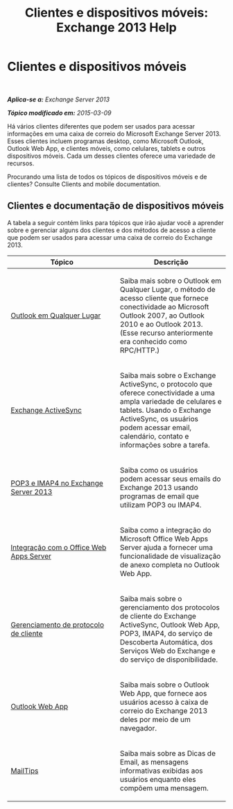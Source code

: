 ﻿---
title: 'Clientes e dispositivos móveis: Exchange 2013 Help'
TOCTitle: Clientes e dispositivos móveis
ms:assetid: d67342e7-6ee0-4228-9f84-721b2a53fb4c
ms:mtpsurl: https://technet.microsoft.com/pt-br/library/JJ150572(v=EXCHG.150)
ms:contentKeyID: 50486753
ms.date: 05/22/2018
mtps_version: v=EXCHG.150
ms.translationtype: MT
---

# Clientes e dispositivos móveis

 

_**Aplica-se a:** Exchange Server 2013_

_**Tópico modificado em:** 2015-03-09_

Há vários clientes diferentes que podem ser usados para acessar informações em uma caixa de correio do Microsoft Exchange Server 2013. Esses clientes incluem programas desktop, como Microsoft Outlook, Outlook Web App, e clientes móveis, como celulares, tablets e outros dispositivos móveis. Cada um desses clientes oferece uma variedade de recursos.

Procurando uma lista de todos os tópicos de dispositivos móveis e de clientes? Consulte Clients and mobile documentation.

## Clientes e documentação de dispositivos móveis

A tabela a seguir contém links para tópicos que irão ajudar você a aprender sobre e gerenciar alguns dos clientes e dos métodos de acesso a cliente que podem ser usados para acessar uma caixa de correio do Exchange 2013.


<table>
<colgroup>
<col style="width: 50%" />
<col style="width: 50%" />
</colgroup>
<thead>
<tr class="header">
<th>Tópico</th>
<th>Descrição</th>
</tr>
</thead>
<tbody>
<tr class="odd">
<td><p><a href="outlook-anywhere-exchange-2013-help.md">Outlook em Qualquer Lugar</a></p></td>
<td><p>Saiba mais sobre o Outlook em Qualquer Lugar, o método de acesso cliente que fornece conectividade ao Microsoft Outlook 2007, ao Outlook 2010 e ao Outlook 2013. (Esse recurso anteriormente era conhecido como RPC/HTTP.)</p></td>
</tr>
<tr class="even">
<td><p><a href="exchange-activesync-exchange-2013-help.md">Exchange ActiveSync</a></p></td>
<td><p>Saiba mais sobre o Exchange ActiveSync, o protocolo que oferece conectividade a uma ampla variedade de celulares e tablets. Usando o Exchange ActiveSync, os usuários podem acessar email, calendário, contato e informações sobre a tarefa.</p></td>
</tr>
<tr class="odd">
<td><p><a href="pop3-and-imap4-in-exchange-server-2013-exchange-2013-help.md">POP3 e IMAP4 no Exchange Server 2013</a></p></td>
<td><p>Saiba como os usuários podem acessar seus emails do Exchange 2013 usando programas de email que utilizam POP3 ou IMAP4.</p></td>
</tr>
<tr class="even">
<td><p><a href="https://technet.microsoft.com/pt-br/library/jj150495(v=exchg.150)">Integração com o Office Web Apps Server</a></p></td>
<td><p>Saiba como a integração do Microsoft Office Web Apps Server ajuda a fornecer uma funcionalidade de visualização de anexo completa no Outlook Web App.</p></td>
</tr>
<tr class="odd">
<td><p><a href="client-protocol-management-exchange-2013-help.md">Gerenciamento de protocolo de cliente</a></p></td>
<td><p>Saiba mais sobre o gerenciamento dos protocolos de cliente do Exchange ActiveSync, Outlook Web App, POP3, IMAP4, do serviço de Descoberta Automática, dos Serviços Web do Exchange e do serviço de disponibilidade.</p></td>
</tr>
<tr class="even">
<td><p><a href="outlook-web-app-exchange-2013-help.md">Outlook Web App</a></p></td>
<td><p>Saiba mais sobre o Outlook Web App, que fornece aos usuários acesso à caixa de correio do Exchange 2013 deles por meio de um navegador.</p></td>
</tr>
<tr class="odd">
<td><p><a href="mailtips-exchange-2013-help.md">MailTips</a></p></td>
<td><p>Saiba mais sobre as Dicas de Email, as mensagens informativas exibidas aos usuários enquanto eles compõem uma mensagem.</p></td>
</tr>
</tbody>
</table>

